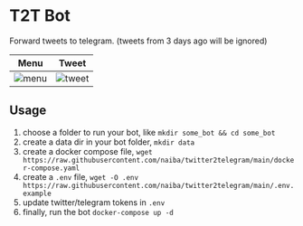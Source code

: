 # T2T Bot

Forward tweets to telegram. (tweets from 3 days ago will be ignored)

|  Menu  |  Tweet  |
|------|------|
|![menu](https://s1.ax1x.com/2022/04/09/LP568f.png)|![tweet](https://s1.ax1x.com/2022/04/09/LPI9G6.png)|

## Usage

1. choose a folder to run your bot, like `mkdir some_bot && cd some_bot`
2. create a data dir in your bot folder, `mkdir data`
3. create a docker compose file, `wget https://raw.githubusercontent.com/naiba/twitter2telegram/main/docker-compose.yaml`
4. create a `.env` file, `wget -O .env https://raw.githubusercontent.com/naiba/twitter2telegram/main/.env.example`
5. update twitter/telegram tokens in `.env`
6. finally, run the bot `docker-compose up -d`
